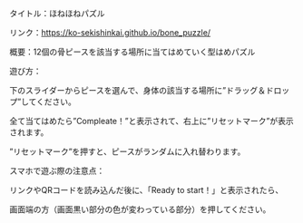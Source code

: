 タイトル：ほねほねパズル

リンク：https://ko-sekishinkai.github.io/bone_puzzle/

概要：12個の骨ピースを該当する場所に当てはめていく型はめパズル

遊び方：

下のスライダーからピースを選んで、身体の該当する場所に”ドラッグ＆ドロップ”してください。

全て当てはめたら”Compleate！”と表示されて、右上に”リセットマーク”が表示されます。

”リセットマーク”を押すと、ピースがランダムに入れ替わります。

スマホで遊ぶ際の注意点：

リンクやQRコードを読み込んだ後に、「Ready to start！」と表示されたら、

画面端の方（画面黒い部分の色が変わっている部分）を押してください。
